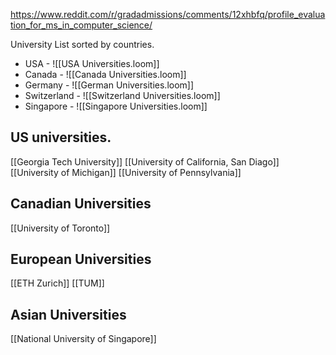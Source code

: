 https://www.reddit.com/r/gradadmissions/comments/12xhbfq/profile_evaluation_for_ms_in_computer_science/

University List sorted by countries.
- USA - ![[USA Universities.loom]]
- Canada - ![[Canada Universities.loom]]
- Germany - ![[German Universities.loom]]
- Switzerland - ![[Switzerland Universities.loom]]
- Singapore - ![[Singapore Universities.loom]]
 

## US universities.

[[Georgia Tech University]]
[[University of California, San Diago]]
[[University of Michigan]]
[[University of Pennsylvania]]


## Canadian Universities
[[University of Toronto]]


## European Universities
[[ETH Zurich]]
[[TUM]]


## Asian Universities
[[National University of Singapore]]




